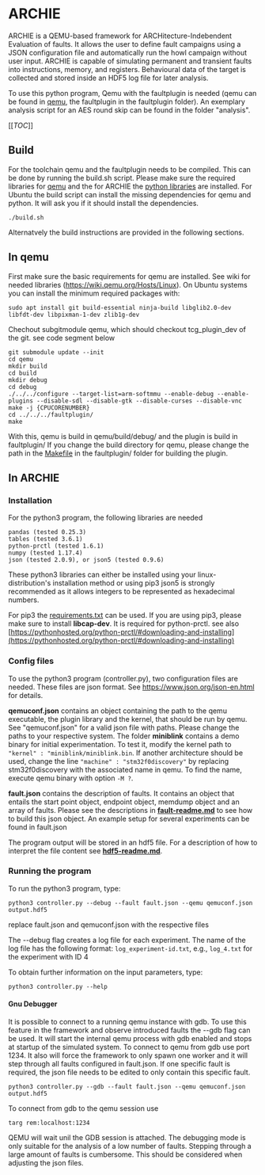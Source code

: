 # ARCHIE

ARCHIE is a QEMU-based framework for ARCHitecture-Indebendent Evaluation of faults.
It allows the user to define fault campaigns using a JSON configuration file and automatically run the howl campaign without user input.
ARCHIE is capable of simulating permanent and transient faults into instructions, memory, and registers.
Behavioural data of the target is collected and stored inside an HDF5 log file for later analysis.

To use this python program, Qemu with the faultplugin is needed (qemu can be found in [qemu](https://github.com/tibersam/archie-qemu), the faultplugin in the faultplugin folder).
An exemplary analysis script for an AES round skip can be found in the folder "analysis".

[[_TOC_]]

## Build

For the toolchain qemu and the faultplugin needs to be compiled. This can be done by running the build.sh script.
Please make sure the required libraries for [qemu](https://wiki.qemu.org/Hosts/Linux) and the for ARCHIE the [python libraries](#installation) are installed.
For Ubuntu the build script can install the missing dependencies for qemu and python. It will ask you if it should install the dependencies.
```
./build.sh
```
Alternatvely the build instructions are provided in the following sections.

## In qemu

First make sure the basic requirements for qemu are installed. See wiki for needed libraries (https://wiki.qemu.org/Hosts/Linux).
On Ubuntu systems you can install the minimum required packages with:
```
sudo apt install git build-essential ninja-build libglib2.0-dev libfdt-dev libpixman-1-dev zlib1g-dev
```

Chechout subgitmodule qemu, which should checkout tcg_plugin_dev of the git. see code segment below

```
git submodule update --init
cd qemu
mkdir build
cd build
mkdir debug
cd debug
./../../configure --target-list=arm-softmmu --enable-debug --enable-plugins --disable-sdl --disable-gtk --disable-curses --disable-vnc
make -j {CPUCORENUMBER}
cd ../../../faultplugin/
make
```

With this, qemu is build in qemu/build/debug/ and the plugin is build in faultplugin/
If you change the build directory for qemu, please change the path in the [Makefile](faultplugin/Makefile) in the faultplugin/ folder for building the plugin.

## In ARCHIE

### Installation

For the python3 program, the following libraries are needed
```
pandas (tested 0.25.3)
tables (tested 3.6.1)
python-prctl (tested 1.6.1)
numpy (tested 1.17.4)
json (tested 2.0.9), or json5 (tested 0.9.6)
```
These python3 libraries can either be installed using your linux-distribution's installation method or using pip3 
json5 is strongly recommended as it allows integers to be represented as hexadecimal numbers.

For pip3 the [requirements.txt](requirements.txt) can be used.
If you are using pip3, please make sure to install **libcap-dev**. It is required for python-prctl. see also [https://pythonhosted.org/python-prctl/#downloading-and-installing](https://pythonhosted.org/python-prctl/#downloading-and-installing)
### Config files

To use the python3 program (controller.py), two configuration files are needed. These files are json format. See https://www.json.org/json-en.html for details.

**qemuconf.json** contains an object containing the path to the qemu executable, the plugin library and the kernel, that should be run by qemu. See "qemuconf.json" for a valid json file with paths. Please change the paths to your respective system. The folder **miniblink** contains a demo binary for initial experimentation. To test it, modify the kernel path to ``"kernel" : "miniblink/miniblink.bin``. If another architecture should be used, change the line ``"machine" : "stm32f0discovery"`` by replacing stm32f0discovery with the associated name in qemu. To find the name, execute qemu binary with option ``-M ?``.

**fault.json** contains the description of faults. It contains an object that entails the start point object, endpoint object, memdump object and an array of faults. 
Please see the descriptions in [**fault-readme.md**](fault-readme.md) to see how to build this json object. An example setup for several experiments can be found in fault.json

The program output will be stored in an hdf5 file. For a description of how to interpret the file content see [**hdf5-readme.md**](hdf5-readme.md).

### Running the program

To run the python3 program, type:
```
python3 controller.py --debug --fault fault.json --qemu qemuconf.json output.hdf5
```
replace fault.json and qemuconf.json with the respective files

The --debug flag creates a log file for each experiment. The name of the log file has the following format: ``log_experiment-id.txt``, e.g., ``log_4.txt`` for the experiment with ID 4

To obtain further information on the input parameters, type:
```
python3 controller.py --help
```

#### Gnu Debugger

It is possible to connect to a running qemu instance with gdb. To use this feature in the framework and observe introduced faults the --gdb flag can be used.
It will start the internal qemu process with gdb enabled and stops at startup of the simulated system. To connect to qemu from gdb use port 1234.
It also will force the framework to only spawn one worker and it will step through all faults configured in fault.json. If one specific fault is required,
 the json file needs to be edited to only contain this specific fault.
```
python3 controller.py --gdb --fault fault.json --qemu qemuconf.json output.hdf5
```
To connect from gdb to the qemu session use
```
targ rem:localhost:1234
```
QEMU will wait unil the GDB session is attached. The debugging mode is only suitable for the analysis of a low number of faults. Stepping through a large amount of faults is cumbersome. This should be considered when adjusting the json files.

